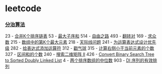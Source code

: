# leetcode

### [分治算法](https://leetcode-cn.com/tag/divide-and-conquer/)

23   - [合并K个排序链表](https://leetcode-cn.com/problems/merge-k-sorted-lists)
53   - [最大子序和](https://leetcode-cn.com/problems/maximum-subarray)
514 - [自由之路](https://leetcode-cn.com/problems/freedom-trail)
493 - [翻转对](https://leetcode-cn.com/problems/reverse-pairs)
169 - [求众数](https://leetcode-cn.com/problems/majority-element)
215 - [数组中的第K个最大元素](https://leetcode-cn.com/problems/kth-largest-element-in-an-array)
218 - [天际线问题](https://leetcode-cn.com/problems/the-skyline-problem)
241 - [为运算表达式设计优先级](https://leetcode-cn.com/problems/different-ways-to-add-parentheses)
282 - [给表达式添加运算符](https://leetcode-cn.com/problems/expression-add-operators)
312 - [戳气球](https://leetcode-cn.com/problems/burst-balloons)
315 - [计算右侧小于当前元素的个数](https://leetcode-cn.com/problems/count-of-smaller-numbers-after-self)
327 - [区间和的个数](https://leetcode-cn.com/problems/count-of-range-sum)
240 - [搜索二维矩阵 II](https://leetcode-cn.com/problems/search-a-2d-matrix-ii)
426 - [Convert Binary Search Tree to Sorted Doubly Linked List](https://leetcode-cn.com/problems/convert-binary-search-tree-to-sorted-doubly-linked-list)
4      - [两个排序数组的中位数](https://leetcode-cn.com/problems/median-of-two-sorted-arrays)
903 - [DI 序列的有效排列](https://leetcode-cn.com/problems/valid-permutations-for-di-sequence)

